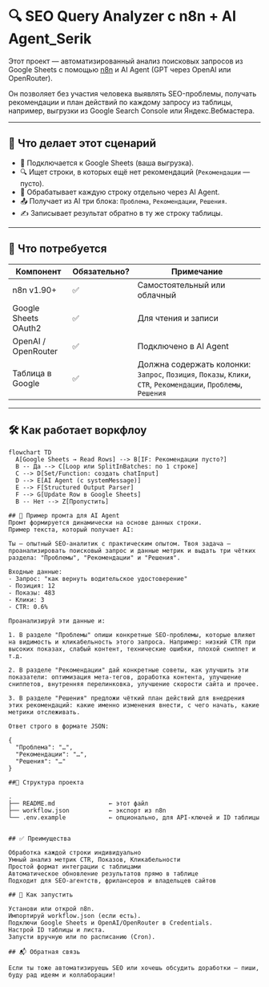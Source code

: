 # 🔍 SEO Query Analyzer с n8n + AI Agent_Serik

Этот проект — автоматизированный анализ поисковых запросов из Google Sheets с помощью [n8n](https://n8n.io) и AI Agent (GPT через OpenAI или OpenRouter).

Он позволяет без участия человека выявлять SEO-проблемы, получать рекомендации и план действий по каждому запросу из таблицы, например, выгрузки из Google Search Console или Яндекс.Вебмастера.

---

## 📌 Что делает этот сценарий

- 🔗 Подключается к Google Sheets (ваша выгрузка).
- 🔍 Ищет строки, в которых ещё нет рекомендаций (`Рекомендации` — пусто).
- 🧠 Обрабатывает каждую строку отдельно через AI Agent.
- 📤 Получает из AI три блока: `Проблема`, `Рекомендации`, `Решения`.
- ✍️ Записывает результат обратно в ту же строку таблицы.

---

## 🧰 Что потребуется

| Компонент            | Обязательно? | Примечание |
|----------------------|--------------|------------|
| n8n v1.90+           | ✅           | Самостоятельный или облачный |
| Google Sheets OAuth2 | ✅           | Для чтения и записи |
| OpenAI / OpenRouter  | ✅           | Подключено в AI Agent |
| Таблица в Google     | ✅           | Должна содержать колонки: `Запрос`, `Позиция`, `Показы`, `Клики`, `CTR`, `Рекомендации`, `Проблемы`, `Решения` |

---

## 🛠️ Как работает воркфлоу

```mermaid
flowchart TD
  A[Google Sheets → Read Rows] --> B[IF: Рекомендации пусто?]
  B -- Да --> C[Loop или SplitInBatches: по 1 строке]
  C --> D[Set/Function: создать chatInput]
  D --> E[AI Agent (с systemMessage)]
  E --> F[Structured Output Parser]
  F --> G[Update Row в Google Sheets]
  B -- Нет --> Z[Пропустить]

## 💬 Пример промта для AI Agent
Промт формируется динамически на основе данных строки.
Пример текста, который получает AI:

Ты — опытный SEO-аналитик с практическим опытом. Твоя задача — проанализировать поисковый запрос и данные метрик и выдать три чётких раздела: "Проблемы", "Рекомендации" и "Решения".

Входные данные:
- Запрос: "как вернуть водительское удостоверение"
- Позиция: 12
- Показы: 483
- Клики: 3
- CTR: 0.6%

Проанализируй эти данные и:

1. В разделе "Проблемы" опиши конкретные SEO-проблемы, которые влияют на видимость и кликабельность этого запроса. Например: низкий CTR при высоких показах, слабый контент, технические ошибки, плохой сниппет и т.д.

2. В разделе "Рекомендации" дай конкретные советы, как улучшить эти показатели: оптимизация мета-тегов, доработка контента, улучшение сниппетов, внутренняя перелинковка, улучшение скорости сайта и прочее.

3. В разделе "Решения" предложи чёткий план действий для внедрения этих рекомендаций: какие именно изменения внести, с чего начать, какие метрики отслеживать.

Ответ строго в формате JSON:

{
  "Проблема": "…",
  "Рекомендации": "…",
  "Решения": "…"
}

##📁 Структура проекта

.
├── README.md               ← этот файл
├── workflow.json           ← экспорт из n8n
└── .env.example            ← опционально, для API-ключей и ID таблицы


## ✅ Преимущества

Обработка каждой строки индивидуально
Умный анализ метрик CTR, Показов, Кликабельности
Простой формат интеграции с таблицами
Автоматическое обновление результатов прямо в таблице
Подходит для SEO-агентств, фрилансеров и владельцев сайтов

## 🚀 Как запустить

Установи или открой n8n.
Импортируй workflow.json (если есть).
Подключи Google Sheets и OpenAI/OpenRouter в Credentials.
Настрой ID таблицы и листа.
Запусти вручную или по расписанию (Cron).

## 📬 Обратная связь

Если ты тоже автоматизируешь SEO или хочешь обсудить доработки — пиши, буду рад идеям и коллаборации!